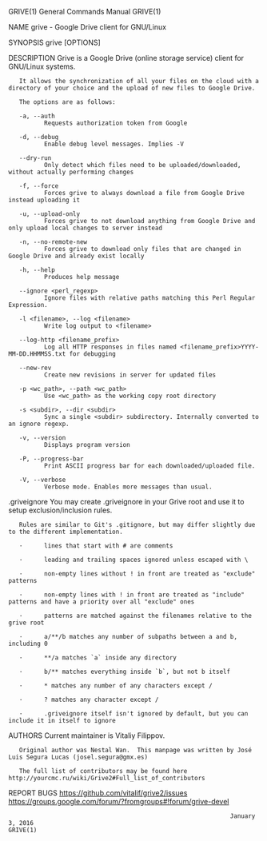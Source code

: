 GRIVE(1)                                                      General Commands Manual                                                     GRIVE(1)

NAME
       grive - Google Drive client for GNU/Linux

SYNOPSIS
       grive [OPTIONS]

DESCRIPTION
       Grive is a Google Drive (online storage service) client for GNU/Linux systems.

       It allows the synchronization of all your files on the cloud with a directory of your choice and the upload of new files to Google Drive.

       The options are as follows:

       -a, --auth
              Requests authorization token from Google

       -d, --debug
              Enable debug level messages. Implies -V

       --dry-run
              Only detect which files need to be uploaded/downloaded, without actually performing changes

       -f, --force
              Forces grive to always download a file from Google Drive instead uploading it

       -u, --upload-only
              Forces grive to not download anything from Google Drive and only upload local changes to server instead

       -n, --no-remote-new
              Forces grive to download only files that are changed in Google Drive and already exist locally

       -h, --help
              Produces help message

       --ignore <perl_regexp>
              Ignore files with relative paths matching this Perl Regular Expression.

       -l <filename>, --log <filename>
              Write log output to <filename>

       --log-http <filename_prefix>
              Log all HTTP responses in files named <filename_prefix>YYYY-MM-DD.HHMMSS.txt for debugging

       --new-rev
              Create new revisions in server for updated files

       -p <wc_path>, --path <wc_path>
              Use <wc_path> as the working copy root directory

       -s <subdir>, --dir <subdir>
              Sync a single <subdir> subdirectory. Internally converted to an ignore regexp.

       -v, --version
              Displays program version

       -P, --progress-bar
              Print ASCII progress bar for each downloaded/uploaded file.

       -V, --verbose
              Verbose mode. Enables more messages than usual.

.griveignore
       You may create .griveignore in your Grive root and use it to setup exclusion/inclusion rules.

       Rules are similar to Git's .gitignore, but may differ slightly due to the different implementation.

       ·      lines that start with # are comments

       ·      leading and trailing spaces ignored unless escaped with \

       ·      non-empty lines without ! in front are treated as "exclude" patterns

       ·      non-empty lines with ! in front are treated as "include" patterns and have a priority over all "exclude" ones

       ·      patterns are matched against the filenames relative to the grive root

       ·      a/**/b matches any number of subpaths between a and b, including 0

       ·      **/a matches `a` inside any directory

       ·      b/** matches everything inside `b`, but not b itself

       ·      * matches any number of any characters except /

       ·      ? matches any character except /

       ·      .griveignore itself isn't ignored by default, but you can include it in itself to ignore

AUTHORS
       Current maintainer is Vitaliy Filippov.

       Original author was Nestal Wan.  This manpage was written by José Luis Segura Lucas (josel.segura@gmx.es)

       The full list of contributors may be found here http://yourcmc.ru/wiki/Grive2#Full_list_of_contributors

REPORT BUGS
       https://github.com/vitalif/grive2/issues https://groups.google.com/forum/?fromgroups#!forum/grive-devel

                                                                  January 3, 2016                                                         GRIVE(1)

